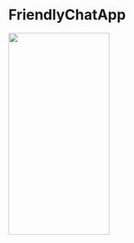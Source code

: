 # FriendlyChatApp
<a href="url"><img src="https://user-images.githubusercontent.com/65353606/124702243-b2aa3480-df0d-11eb-8976-12224328b49c.jpg" align="left" height="400" width="200" ></a>
